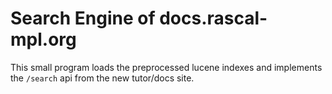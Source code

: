# Search Engine of docs.rascal-mpl.org

This small program loads the preprocessed lucene indexes and implements the `/search` api from the new tutor/docs site.